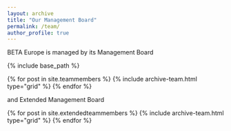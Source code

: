 ```yaml
---
layout: archive
title: "Our Management Board"
permalink: /team/
author_profile: true
---
```

BETA Europe is managed by its Management Board 





{% include base_path %}

<div class="grid__wrapper grid__partners">
  {% for post in site.teammembers %}
    {% include archive-team.html type="grid" %}
  {% endfor %}
</div>

and Extended Management Board

<div class="grid__wrapper grid__partners">
  {% for post in site.extendedteammembers %}
    {% include archive-team.html type="grid" %}
  {% endfor %}
</div>
